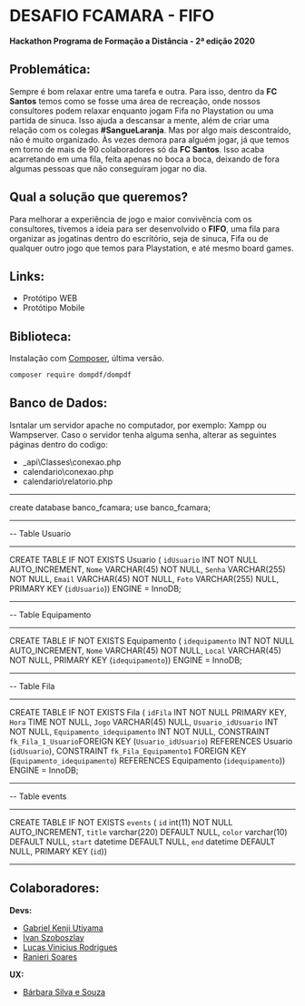 # DESAFIO FCAMARA - FIFO
**Hackathon Programa de Formação a Distância - 2ª edição 2020**

## Problemática:
Sempre é bom relaxar entre uma tarefa e outra. Para isso, dentro da **FC Santos** temos como se fosse uma área de recreação, onde nossos consultores podem relaxar enquanto jogam Fifa no Playstation ou uma partida de sinuca. Isso ajuda a descansar a mente, além de criar uma relação com os colegas **#SangueLaranja**.
Mas por algo mais descontraído, não é muito organizado. Às vezes demora para alguém jogar, já que temos em torno de mais de 90 colaboradores só da **FC Santos**. Isso acaba acarretando em uma fila, feita apenas no boca a boca, deixando de fora algumas pessoas que não conseguiram jogar no dia.

## Qual a solução que queremos?
Para melhorar a experiência de jogo e maior convivência com os consultores, tivemos a ideia para ser desenvolvido o **FIFO**, uma fila para organizar as jogatinas dentro do escritório, seja de sinuca, Fifa ou de qualquer outro jogo que temos para Playstation, e até mesmo board games.

## Links:
- Protótipo WEB
- Protótipo Mobile

## Biblioteca:

Instalação com [Composer](https://getcomposer.org/), última versão.

```bash
composer require dompdf/dompdf
```

## Banco de Dados:
Isntalar um servidor apache no computador, por exemplo: Xampp ou Wampserver. Caso o servidor tenha alguma senha, alterar as seguintes páginas dentro do codigo:

- _api\Classes\conexao.php
- calendario\conexao.php
- calendario\relatorio.php

-- -----------------------------------------------------
create database banco_fcamara;
use banco_fcamara;
-- -----------------------------------------------------
-- Table Usuario
-- -----------------------------------------------------
CREATE TABLE IF NOT EXISTS Usuario (
  `idUsuario` INT NOT NULL AUTO_INCREMENT,
  `Nome` VARCHAR(45) NOT NULL,
  `Senha` VARCHAR(255) NOT NULL,
  `Email` VARCHAR(45) NOT NULL,
  `Foto` VARCHAR(255) NULL,
  PRIMARY KEY (`idUsuario`))
ENGINE = InnoDB;

-- -----------------------------------------------------
-- Table Equipamento
-- -----------------------------------------------------
CREATE TABLE IF NOT EXISTS Equipamento (
  `idequipamento` INT NOT NULL AUTO_INCREMENT,
  `Nome` VARCHAR(45) NOT NULL,
  `Local` VARCHAR(45) NOT NULL,
  PRIMARY KEY (`idequipamento`))
ENGINE = InnoDB;

-- -----------------------------------------------------
-- Table Fila
-- -----------------------------------------------------
CREATE TABLE IF NOT EXISTS Fila (
  `idFila` INT NOT NULL PRIMARY KEY,
  `Hora` TIME NOT NULL,
  `Jogo` VARCHAR(45) NULL,
  `Usuario_idUsuario` INT NOT NULL,
  `Equipamento_idequipamento` INT NOT NULL,
  CONSTRAINT `fk_Fila_1_Usuario`FOREIGN KEY (`Usuario_idUsuario`) REFERENCES Usuario (`idUsuario`),
  CONSTRAINT `fk_Fila_Equipamento1` FOREIGN KEY (`Equipamento_idequipamento`) REFERENCES Equipamento (`idequipamento`))
 ENGINE = InnoDB;
  
-- -----------------------------------------------------
-- Table events
-- -----------------------------------------------------
CREATE TABLE IF NOT EXISTS `events` (
  `id` int(11) NOT NULL AUTO_INCREMENT,
  `title` varchar(220) DEFAULT NULL,
  `color` varchar(10) DEFAULT NULL,
  `start` datetime DEFAULT NULL,
  `end` datetime DEFAULT NULL,
  PRIMARY KEY (`id`))
  
  -- -----------------------------------------------------

## Colaboradores:

**Devs:**
- [Gabriel Kenji Utiyama](https://github.com/Gabriel-Kenji "Gabriel Kenji Utiyama")
- [Ivan Szoboszlay](https://github.com/IvanSzoboszlayJunior341 "Ivan Szoboszlay")
- [Lucas Vinicius Rodrigues](https://github.com/lucasvrod "Lucas Vinicius Rodrigues")
- [Ranieri Soares](https://github.com/Ranieri-Soares "Ranieri Soares")

**UX:**
- [Bárbara Silva e Souza](https://www.behance.net/bassouza "Bárbara Silva e Souza")
